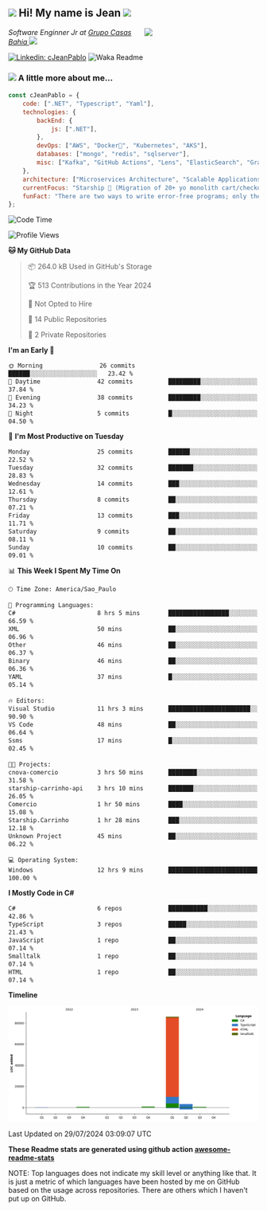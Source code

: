 <h2><img src="https://emojis.slackmojis.com/emojis/images/1531849430/4246/blob-sunglasses.gif?1531849430" width="30"/> Hi! My name is Jean <img src="https://media.giphy.com/media/12oufCB0MyZ1Go/giphy.gif" width="50"></h2>
<img align='right' src="https://media.giphy.com/media/M9gbBd9nbDrOTu1Mqx/giphy.gif" width="230">
<p><em>Software Enginner Jr at <a href="https://www.linkedin.com/company/grupocasasbahia">Grupo Casas Bahia
</a><img src="https://media.giphy.com/media/WUlplcMpOCEmTGBtBW/giphy.gif" width="30"> 
</em></p>

[![Linkedin: cJeanPablo](https://img.shields.io/badge/-cJeanPablo-blue?style=flat-square&logo=Linkedin&logoColor=white&link=https://www.linkedin.com/in/cJeanPablo/)](https://www.linkedin.com/in/cJeanPablo/)
![Waka Readme](https://github.com/anmol098/anmol098/workflows/Waka%20Readme/badge.svg)


### <img src="https://media.giphy.com/media/VgCDAzcKvsR6OM0uWg/giphy.gif" width="50"> A little more about me...  

```javascript
const cJeanPablo = {
    code: [".NET", "Typescript", "Yaml"],
    technologies: {
        backEnd: {
            js: [".NET"],
        },
        devOps: ["AWS", "Docker🐳", "Kubernetes", "AKS"],
        databases: ["mongo", "redis", "sqlserver"],
        misc: ["Kafka", "GitHub Actions", "Lens", "ElasticSearch", "Grafana"]
    },
    architecture: ["Microservices Architecture", "Scalable Applications"],
    currentFocus: "Starship 🚀 (Migration of 20+ yo monolith cart/checkout app to microservices)",
    funFact: "There are two ways to write error-free programs; only the third one works"
};
```

<!--START_SECTION:waka-->
![Code Time](http://img.shields.io/badge/Code%20Time-79%20hrs%201%20min-blue)

![Profile Views](http://img.shields.io/badge/Profile%20Views-204-blue)

**🐱 My GitHub Data** 

> 📦 264.0 kB Used in GitHub's Storage 
 > 
> 🏆 513 Contributions in the Year 2024
 > 
> 🚫 Not Opted to Hire
 > 
> 📜 14 Public Repositories 
 > 
> 🔑 2 Private Repositories 
 > 
**I'm an Early 🐤** 

```text
🌞 Morning                26 commits          ██████░░░░░░░░░░░░░░░░░░░   23.42 % 
🌆 Daytime                42 commits          █████████░░░░░░░░░░░░░░░░   37.84 % 
🌃 Evening                38 commits          █████████░░░░░░░░░░░░░░░░   34.23 % 
🌙 Night                  5 commits           █░░░░░░░░░░░░░░░░░░░░░░░░   04.50 % 
```
📅 **I'm Most Productive on Tuesday** 

```text
Monday                   25 commits          ██████░░░░░░░░░░░░░░░░░░░   22.52 % 
Tuesday                  32 commits          ███████░░░░░░░░░░░░░░░░░░   28.83 % 
Wednesday                14 commits          ███░░░░░░░░░░░░░░░░░░░░░░   12.61 % 
Thursday                 8 commits           ██░░░░░░░░░░░░░░░░░░░░░░░   07.21 % 
Friday                   13 commits          ███░░░░░░░░░░░░░░░░░░░░░░   11.71 % 
Saturday                 9 commits           ██░░░░░░░░░░░░░░░░░░░░░░░   08.11 % 
Sunday                   10 commits          ██░░░░░░░░░░░░░░░░░░░░░░░   09.01 % 
```


📊 **This Week I Spent My Time On** 

```text
🕑︎ Time Zone: America/Sao_Paulo

💬 Programming Languages: 
C#                       8 hrs 5 mins        █████████████████░░░░░░░░   66.59 % 
XML                      50 mins             ██░░░░░░░░░░░░░░░░░░░░░░░   06.96 % 
Other                    46 mins             ██░░░░░░░░░░░░░░░░░░░░░░░   06.37 % 
Binary                   46 mins             ██░░░░░░░░░░░░░░░░░░░░░░░   06.36 % 
YAML                     37 mins             █░░░░░░░░░░░░░░░░░░░░░░░░   05.14 % 

🔥 Editors: 
Visual Studio            11 hrs 3 mins       ███████████████████████░░   90.90 % 
VS Code                  48 mins             ██░░░░░░░░░░░░░░░░░░░░░░░   06.64 % 
Ssms                     17 mins             █░░░░░░░░░░░░░░░░░░░░░░░░   02.45 % 

🐱‍💻 Projects: 
cnova-comercio           3 hrs 50 mins       ████████░░░░░░░░░░░░░░░░░   31.58 % 
starship-carrinho-api    3 hrs 10 mins       ███████░░░░░░░░░░░░░░░░░░   26.05 % 
Comercio                 1 hr 50 mins        ████░░░░░░░░░░░░░░░░░░░░░   15.08 % 
Starship.Carrinho        1 hr 28 mins        ███░░░░░░░░░░░░░░░░░░░░░░   12.18 % 
Unknown Project          45 mins             ██░░░░░░░░░░░░░░░░░░░░░░░   06.22 % 

💻 Operating System: 
Windows                  12 hrs 9 mins       █████████████████████████   100.00 % 
```

**I Mostly Code in C#** 

```text
C#                       6 repos             ███████████░░░░░░░░░░░░░░   42.86 % 
TypeScript               3 repos             █████░░░░░░░░░░░░░░░░░░░░   21.43 % 
JavaScript               1 repo              ██░░░░░░░░░░░░░░░░░░░░░░░   07.14 % 
Smalltalk                1 repo              ██░░░░░░░░░░░░░░░░░░░░░░░   07.14 % 
HTML                     1 repo              ██░░░░░░░░░░░░░░░░░░░░░░░   07.14 % 
```



**Timeline**

![Lines of Code chart](https://raw.githubusercontent.com/cJeanPablo/cJeanPablo/main/assets/bar_graph.png)


 Last Updated on 29/07/2024 03:09:07 UTC
<!--END_SECTION:waka-->

**These Readme stats are generated using github action [awesome-readme-stats](https://github.com/anmol098/waka-readme-stats)**

NOTE: Top languages does not indicate my skill level or anything like that. It is just a metric of which languages have been hosted by me on GitHub based on the usage across repositories. There are others which I haven't put up on GitHub.
